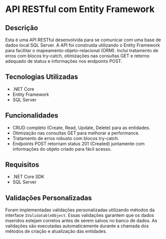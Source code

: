 <!DOCTYPE html>
<html lang="pt-br">
<head>
    <meta charset="UTF-8">
    <meta name="viewport" content="width=device-width, initial-scale=1.0">
</head>
<body>

<h1>API RESTful com Entity Framework</h1>

<h2>Descrição</h2>
<p>Esta é uma API RESTful desenvolvida para se comunicar com uma base de dados local SQL Server. A API foi construída utilizando o Entity Framework para facilitar o mapeamento objeto-relacional (ORM). Inclui tratamento de erros com blocos try-catch, otimizações nas consultas GET e retorno adequado de status e informações nos endpoints POST.</p>

<h2>Tecnologias Utilizadas</h2>
<ul>
    <li>.NET Core</li>
    <li>Entity Framework</li>
    <li>SQL Server</li>
</ul>

<h2>Funcionalidades</h2>
<ul>
    <li>CRUD completo (Create, Read, Update, Delete) para as entidades.</li>
    <li>Otimização nas consultas GET para melhorar a performance.</li>
    <li>Tratamento de erros robusto com blocos try-catch.</li>
    <li>Endpoints POST retornam status 201 (Created) juntamente com informações do objeto criado para fácil acesso.</li>
</ul>

<h2>Requisitos</h2>
<ul>
    <li>.NET Core SDK</li>
    <li>SQL Server</li>
</ul>

<h2>Validações Personalizadas</h2>
<p>Foram implementadas validações personalizadas utilizando métodos da interface <code>IValidatableObject</code>. Essas validações garantem que os dados inseridos estejam corretos antes de serem salvos no banco de dados. As validações são executadas automaticamente durante a chamada dos métodos de criação e atualização das entidades.</p>

</body>
</html>
